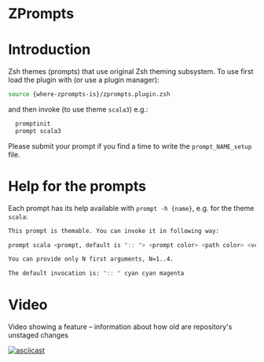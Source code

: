 <h1> ZPrompts </h1>

# Introduction

Zsh themes (prompts) that use original Zsh theming subsystem.
To use first load the plugin with (or use a plugin manager):

```zsh
source {where-zprompts-is}/zprompts.plugin.zsh
```

and then invoke (to use theme `scala3`) e.g.:

```zsh
  promptinit
  prompt scala3
```

Please submit your prompt if you find a time to write the `prompt_NAME_setup`
file.

# Help for the prompts

Each prompt has its help available with `prompt -h {name}`, e.g. for
the theme `scala`:

```zsh
This prompt is themable. You can invoke it in following way:

prompt scala <prompt, default is ":: "> <prompt color> <path color> <vcs info color>

You can provide only N first arguments, N=1..4.

The default invocation is: ":: " cyan cyan magenta
```

# Video

Video showing a feature – information about how old are repository's unstaged changes

[![asciicast](https://asciinema.org/a/48122.png)](https://asciinema.org/a/48122)
